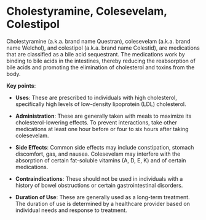 <!--
source: gpt-3 + jph editing
brands: Questran, Welchol, Colestid
tags: anticholesterols bile-acid-sequestrants
-->

# Cholestyramine, Colesevelam, Colestipol

Cholestyramine (a.k.a. brand name Questran), colesevelam (a.k.a. brand name Welchol), and colestipol (a.k.a. brand name Colestid), are medications that are classified as a bile acid sequestrant. The medications work by binding to bile acids in the intestines, thereby reducing the reabsorption of bile acids and promoting the elimination of cholesterol and toxins from the body.

**Key points**:

* **Uses**: These are prescribed to individuals with high cholesterol, specifically high levels of low-density lipoprotein (LDL) cholesterol.

* **Administration**: These are generally taken with meals to maximize its cholesterol-lowering effects. To prevent interactions, take other medications at least one hour before or four to six hours after taking colesevelam.

* **Side Effects**: Common side effects may include constipation, stomach discomfort, gas, and nausea. Colesevelam may interfere with the absorption of certain fat-soluble vitamins (A, D, E, K) and of certain medications.

* **Contraindications**: These should not be used in individuals with a history of bowel obstructions or certain gastrointestinal disorders.

* **Duration of Use**: These are generally used as a long-term treatment. The duration of use is determined by a healthcare provider based on individual needs and response to treatment.
